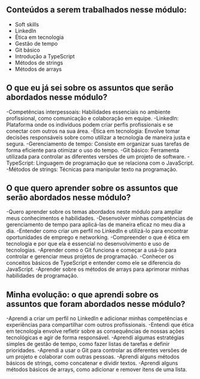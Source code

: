 
## Conteúdos a serem trabalhados nesse módulo:

- Soft skills
- LinkedIn
- Ética em tecnologia
- Gestão de tempo
- Git básico
- Introdução a TypeScript
- Métodos de strings
- Métodos de arrays

## O que eu já sei sobre os assuntos que serão abordados nesse módulo?

-Competências interpessoais: Habilidades essenciais no ambiente profissional, como comunicação e colaboração em equipe.
-LinkedIn: Plataforma onde os indivíduos podem criar perfis profissionais e se conectar com outros na sua área.
-Ética em tecnologia: Envolve tomar decisões responsáveis sobre como utilizar a tecnologia de maneira justa e segura.
-Gerenciamento de tempo: Consiste em organizar suas tarefas de forma eficiente para otimizar o uso do tempo.
-Git básico: Ferramenta utilizada para controlar as diferentes versões de um projeto de software.
-TypeScript: Linguagem de programação que se relaciona com o JavaScript.
-Métodos de strings: Técnicas para manipular texto na programação.

## O que quero aprender sobre os assuntos que serão abordados nesse módulo?

-Quero aprender sobre os temas abordados neste módulo para ampliar meus conhecimentos e habilidades.
-Desenvolver minhas competências de gerenciamento de tempo para aplicá-las de maneira eficaz no meu dia a dia.
-Entender como criar um perfil no LinkedIn e utilizá-lo para encontrar oportunidades de emprego e networking.
-Compreender o que é ética em tecnologia e por que ela é essencial no desenvolvimento e uso de tecnologias.
-Aprender como o Git funciona e começar a usá-lo para controlar e gerenciar meus projetos de programação.
-Conhecer os conceitos básicos de TypeScript e entender como ele se diferencia do JavaScript. 
-Aprender sobre os métodos de arrays para aprimorar minhas habilidades de programação.

## Minha evolução: o que aprendi sobre os assuntos que foram abordados nesse módulo?

-Aprendi a criar um perfil no LinkedIn e adicionar minhas competências e experiências para compartilhar com outros profissionais. 
-Entendi que ética em tecnologia envolve refletir sobre as consequências de nossas ações tecnológicas e agir de forma responsável.
-Aprendi algumas estratégias simples de gestão de tempo, como fazer listas de tarefas e definir prioridades.
-Aprendi a usar o Git para controlar as diferentes versões de um projeto e colaborar com outras pessoas. 
-Aprendi alguns métodos básicos de strings, como concatenar e dividir textos. 
-Aprendi alguns métodos básicos de arrays, como adicionar e remover itens de uma lista.


